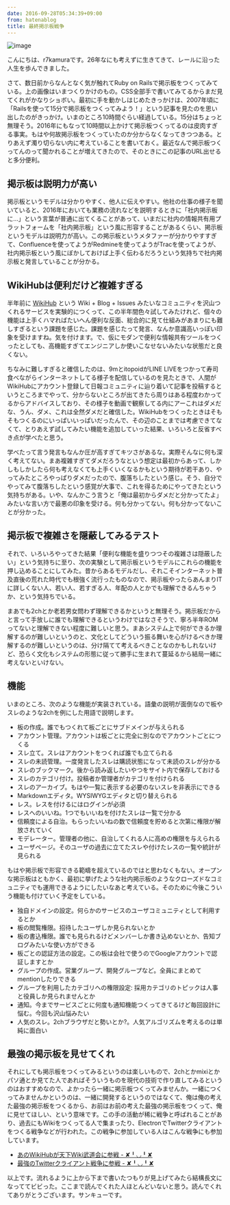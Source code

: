 ```yaml
---
date: 2016-09-28T05:34:39+09:00
from: hatenablog
title: 最終掲示板戦争
---
```


<p><img src="https://i.imgur.com/5ZUF7yo.png" alt="image"></p>

<p>こんにちは、r7kamuraです。26年なにも考えずに生きてきて、レールに沿った人生を歩んできました。</p>

<p>さて、数日前からなんとなく気が触れてRuby on Railsで掲示板をつくってみている。上の画像はいまつくりかけのもの。CSS全部手で書いてみてるからまだ見てくれがかなりショボい。最初に手を動かしはじめたきっかけは、2007年頃に「Railsを使って15分で掲示板をつくってみよう！」という記事を見たのを思い出したのがきっかけ。いまのところ10時間ぐらい経過している。15分はちょっと無理そう。2016年にもなって10時間以上かけて掲示板つくってるのは皮肉すぎる事実。もはや何故掲示板をつくっていたのか分からなくなってきつつある。とりあえず濁り切らない内に考えていることを書いておく。最近なんで掲示板つくってんのって聞かれることが増えてきたので、そのときにこの記事のURL出せると多分便利。</p>

<h2>掲示板は説明力が高い</h2>

<p>掲示板というモデルは分かりやすく、他人に伝えやすい。他社の仕事の様子を聞いていると、2016年においても業務の流れなどを説明するときに「社内掲示板に…」という言葉が普通に出てくることがあって、いまだに社内の情報共有用プラットフォームを「社内掲示板」という風に形容することがあるくらい、掲示板というモデルは説明力が高い。この掲示板というメタファーが分かりやすすぎて、Confluenceを使ってようがRedmineを使ってようがTracを使ってようが、社内掲示板という風にぼかしておけば上手く伝わるだろうという気持ちで社内掲示板と発言していることが分かる。</p>

<h2>WikiHubは便利だけど複雑すぎる</h2>

<p>半年前に <a href="https://wikihub.io/">WikiHub</a> という Wiki + Blog + Issues みたいなコミュニティを沢山つくれるサービスを実験的につくって、この半年間色々試してみたけれど、個々の機能は上手くハマればたいへん便利な反面、総合的に見て仕組みがあまりにも難しすぎるという課題を感じた。課題を感じたって発言、なんか意識高いっぽい印象を受けますね。気を付けます。で、仮にモダンで便利な情報共有ツールをつくったとしても、高機能すぎてエンジニアしか使いこなせないみたいな状態だと良くない。</p>

<p>ちなみに難しすぎると確信したのは、9mとitopoidがLINE LIVEをつかって寿司食べながらインターネットしてる様子を配信しているのを見たときで、人間がWikiHubにアカウント登録して日報コミュニティに辿り着いて記事を投稿するというところまでやって、分からないところが出てきたら周りはある程度わかってるからアドバイスしており、その様子を動画で観察してる内にアーこれはダメだな、うん、ダメ、これは全然ダメだと確信した。WikiHubをつくったときはそもそもつくるのにいっぱいいっぱいだったんで、その辺のことまでは考慮できてなくて、とりあえず試してみたい機能を追加していった結果、いろいろと反省すべき点が学べたと思う。</p>

<p>学べたって言う発言もなんか圧が高すぎてキツさがあるな。実際そんなに何も深く考えてない。まあ複雑すぎてダメだろうなという想定は最初からあって、しかしもしかしたら何も考えなくても上手くいくなるかもという期待が若干あり、やってみたところやっぱりダメだったので、腹落ちしたという感じ。そう、自分でやってみて腹落ちしたという感覚が大事で、これを得るためにやってきたという気持ちがある。いや、なんかこう言うと「俺は最初からダメだと分かってたよ」みたいな言い方で最悪の印象を受ける。何も分かってない。何も分かってないことが分かった。</p>

<h2>掲示板で複雑さを隠蔽してみるテスト</h2>

<p>それで、いろいろやってきた結果「便利な機能を盛りつつその複雑さは隠蔽したい」という気持ちに至り、次の実験として掲示板というモデルにこれらの機能を押し込めることにしてみた。昔からあるモデルだし、それこそインターネット普及直後の荒れた時代でも根強く流行ったものなので、掲示板やったらあんまりITに詳しくない人、若い人、若すぎる人、年配の人とかでも理解できるんちゃうか、という気持ちでいる。</p>

<p>まあでも2chとか老若男女問わず理解できるかというと無理そう。掲示板だからと言って手放しに誰でも理解できるというわけではなさそうで、寧ろ半年ROMってないと理解できない程度に難しいと思う。まあシステム上で何ができるか理解するのが難しいというのと、文化としてどういう振る舞いを心がけるべきか理解するのが難しいというのは、分け隔てて考えるべきことなのかもしれないけど、恐らく文化もシステムの形態に従って勝手に生まれて蔓延るから結局一緒に考えないといけない。</p>

<h2>機能</h2>

<p>いまのところ、次のような機能が実装されている。語彙の説明が面倒なので板やスレのような2chを例にした用語で説明します。</p>

<ul>
<li>板の作成。誰でもつくれて板ごとにサブドメインが与えられる</li>
<li>アカウント管理。アカウントは板ごとに完全に別なのでアカウントごとにつくる</li>
<li>スレ立て。スレはアカウントをつくれば誰でも立てられる</li>
<li>スレの未読管理。一度発言したスレは購読状態になって未読のスレが分かる</li>
<li>スレのブックマーク。後から読み返したいやつをサイト内で保存しておける</li>
<li>スレのカテゴリ付け。投稿者か管理者がカテゴリを付けられる</li>
<li>スレのアーカイブ。もはや一覧に表示する必要のないスレを非表示にできる</li>
<li>Markdownエディタ。WYSIWYGエディタと切り替えられる</li>
<li>レス。レスを付けるにはログインが必須</li>
<li>レスへのいいね。1つでもいいねを付けたスレは一覧で分かる</li>
<li>信頼度による自治。もらったいいねの数で信頼度を貯めると次第に権限が解放されていく</li>
<li>モデレーター。管理者の他に、自治してくれる人に高めの権限を与えられる</li>
<li>ユーザページ。そのユーザの過去に立てたスレや付けたレスの一覧や統計が見られる</li>
</ul>


<p>もはや掲示板で形容できる範疇を超えているのではと思わなくもない。オープンな掲示板はともかく、最初に挙げたような社内掲示板のようなクローズドなコミュニティでも運用できるようにしたいなあと考えている。そのために今後こういう機能も付けていく予定をしている。</p>

<ul>
<li>独自ドメインの設定。何らかのサービスのユーザコミュニティとして利用するとか</li>
<li>板の閲覧権限。招待したユーザしか見られないとか</li>
<li>板の書込権限。誰でも見られるけどメンバーしか書き込めないとか、告知ブログみたいな使い方ができる</li>
<li>板ごとの認証方法の設定。この板は会社で使うのでGoogleアカウントで認証しますとか</li>
<li>グループの作成。営業グループ、開発グループなど。全員にまとめてmentionしたりできる</li>
<li>グループを利用したカテゴリへの権限設定: 採用カテゴリのトピックは人事と役員しか見られませんとか</li>
<li>通知。今までサービスごとに何度も通知機能つくってきてるけど毎回設計に悩む。今回も沢山悩みたい</li>
<li>人気のスレ。2chブラウザだと勢いとか?。人気アルゴリズムを考えるのは単純に面白い</li>
</ul>


<h2>最強の掲示板を見せてくれ</h2>

<p>それにしても掲示板をつくってみるというのは楽しいもので、2chとかmixiとかパソ通とか見てた人であればそういうものを現代の技術で作り直してみるというのはおすすめなので、よかったら一緒に掲示板つくってみませんか。一緒につくってみませんかというのは、一緒に開発するというのではなくて、俺は俺の考えた最強の掲示板をつくるから、お前はお前の考えた最強の掲示板をつくって、俺に見せてほしい、という意味です。この手の活動が稀に戦争と呼ばれることがあり、過去にもWikiをつくってる人で集まったり、ElectronでTwitterクライアントをつくる戦争などが行われた。この戦争に参加している人はこんな戦争にも参加しています。</p>

<ul>
<li><a href="http://r7kamura.hatenablog.com/entry/2016/02/23/035921">あのWikiHubが天下Wiki武道会に参戦 - ✘╹◡╹✘</a></li>
<li><a href="http://r7kamura.hatenablog.com/entry/2015/08/23/031505">最強のTwitterクライアント戦争に参戦 - ✘╹◡╹✘</a></li>
</ul>


<p>以上です。流れるように上から下まで書いたつもりが見上げてみたら結構長文になっててビビった。ここまで読んでくれた人ほとんどいないと思う。読んでくれてありがとうございます。サンキューです。</p>


